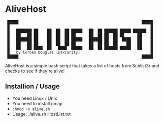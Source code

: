 # AliveHost
```
 █████                                                        █████
 █                                                                █
 █   ███████ ██    ██  ██  ██ █████   ██  ██ ██████ █████ ██████  █      
 █   ██   ██ ██    ██  ██  ██ ██      ██  ██ ██  ██ ██      ██	  █     
 █   ███████ ██    ██  ██  ██ █████   ██████ ██  ██  ████   ██	  █      
 █   ██   ██ ██    ██  ██  ██ ██      ██  ██ ██  ██    ██   ██	  █      
 █   ██   ██ ████  ██   ████  █████   ██  ██ ██████ █████   ██	  █
 █   by Corben Douglas (@sxcurity)                                █
 █████                                                        █████
 ```
AliveHost is a simple bash script that takes a list of hosts from Sublist3r and checks to see if they're alive!

## Installion / Usage
* You need Linux / Unix
* You need to install nmap 
*  `chmod +x alive.sh`
* Usage: ./alive.sh HostList.txt
